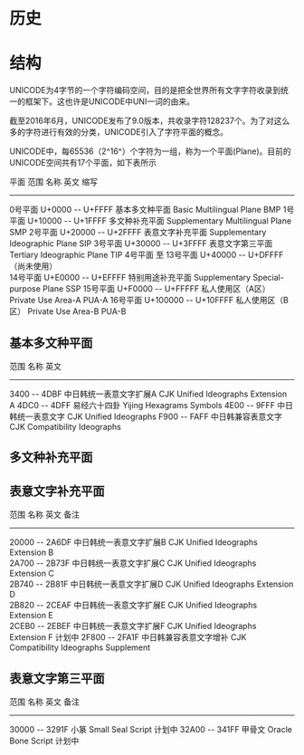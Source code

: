 # 历史

# 结构

UNICODE为4字节的一个字符编码空间，目的是把全世界所有文字字符收录到统一的框架下。这也许是UNICODE中UNI一词的由来。

截至2016年6月，UNICODE发布了9.0版本，共收录字符128237个。为了对这么多的字符进行有效的分类，UNICODE引入了字符平面的概念。

UNICODE中，每65536（2^16^）个字符为一组，称为一个平面(Plane)。目前的UNICODE空间共有17个平面，如下表所示

  平面                  范围                   名称                英文                                  缩写
  --------------------- ---------------------- ------------------- ------------------------------------- -------
  0号平面               U+0000 -- U+FFFF       基本多文种平面      Basic Multilingual Plane              BMP
  1号平面               U+10000 -- U+1FFFF     多文种补充平面      Supplementary Multilingual Plane      SMP
  2号平面               U+20000 -- U+2FFFF     表意文字补充平面    Supplementary Ideographic Plane       SIP
  3号平面               U+30000 -- U+3FFFF     表意文字第三平面    Tertiary Ideographic Plane            TIP
  4号平面 至 13号平面   U+40000 -- U+DFFFF     （尚未使用）                                              
  14号平面              U+E0000 -- U+EFFFF     特别用途补充平面    Supplementary Special-purpose Plane   SSP
  15号平面              U+F0000 -- U+FFFFF     私人使用区（A区）   Private Use Area-A                    PUA-A
  16号平面              U+100000 -- U+10FFFF   私人使用区（B区）   Private Use Area-B                    PUA-B

## 基本多文种平面

  范围           名称                      英文
  -------------- ------------------------- ------------------------------------
  3400 -- 4DBF   中日韩统一表意文字扩展A   CJK Unified Ideographs Extension A
  4DC0 -- 4DFF   易经六十四卦              Yijing Hexagrams Symbols
  4E00 -- 9FFF   中日韩统一表意文字        CJK Unified Ideographs
  F900 -- FAFF   中日韩兼容表意文字        CJK Compatibility Ideographs

## 多文种补充平面

## 表意文字补充平面

  范围             名称                      英文                                      备注
  ---------------- ------------------------- ----------------------------------------- --------
  20000 -- 2A6DF   中日韩统一表意文字扩展B   CJK Unified Ideographs Extension B        
  2A700 -- 2B73F   中日韩统一表意文字扩展C   CJK Unified Ideographs Extension C        
  2B740 -- 2B81F   中日韩统一表意文字扩展D   CJK Unified Ideographs Extension D        
  2B820 -- 2CEAF   中日韩统一表意文字扩展E   CJK Unified Ideographs Extension E        
  2CEB0 -- 2EBEF   中日韩统一表意文字扩展F   CJK Unified Ideographs Extension F        计划中
  2F800 -- 2FA1F   中日韩兼容表意文字增补    CJK Compatibility Ideographs Supplement   

## 表意文字第三平面

  范围             名称     英文                 备注
  ---------------- -------- -------------------- --------
  30000 -- 3291F   小篆     Small Seal Script    计划中
  32A00 -- 341FF   甲骨文   Oracle Bone Script   计划中
